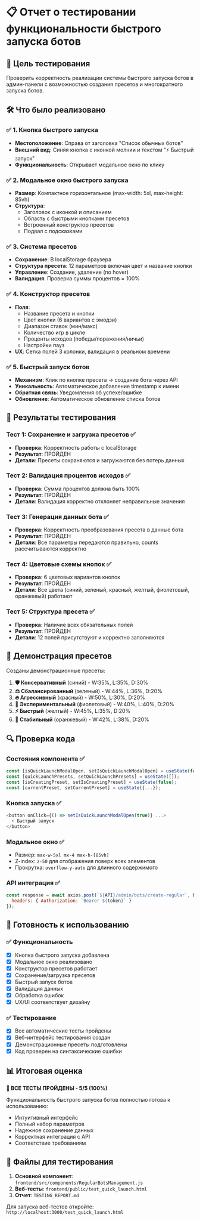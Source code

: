 # 📋 Отчет о тестировании функциональности быстрого запуска ботов

## 🎯 Цель тестирования
Проверить корректность реализации системы быстрого запуска ботов в админ-панели с возможностью создания пресетов и многократного запуска ботов.

## 🛠️ Что было реализовано

### ✅ 1. Кнопка быстрого запуска
- **Местоположение**: Справа от заголовка "Список обычных ботов"
- **Внешний вид**: Синяя кнопка с иконкой молнии и текстом "⚡ Быстрый запуск"
- **Функциональность**: Открывает модальное окно по клику

### ✅ 2. Модальное окно быстрого запуска
- **Размер**: Компактное горизонтальное (max-width: 5xl, max-height: 85vh)
- **Структура**: 
  - Заголовок с иконкой и описанием
  - Область с быстрыми кнопками пресетов
  - Встроенный конструктор пресетов
  - Подвал с подсказками

### ✅ 3. Система пресетов
- **Сохранение**: В localStorage браузера
- **Структура пресета**: 12 параметров включая цвет и название кнопки
- **Управление**: Создание, удаление (по hover)
- **Валидация**: Проверка суммы процентов = 100%

### ✅ 4. Конструктор пресетов
- **Поля**: 
  - Название пресета и кнопки
  - Цвет кнопки (6 вариантов с эмодзи)
  - Диапазон ставок (мин/макс)
  - Количество игр в цикле
  - Проценты исходов (победы/поражения/ничьи)
  - Настройки пауз
- **UX**: Сетка полей 3 колонки, валидация в реальном времени

### ✅ 5. Быстрый запуск ботов
- **Механизм**: Клик по кнопке пресета → создание бота через API
- **Уникальность**: Автоматическое добавление timestamp к имени
- **Обратная связь**: Уведомления об успехе/ошибке
- **Обновление**: Автоматическое обновление списка ботов

## 🧪 Результаты тестирования

### Тест 1: Сохранение и загрузка пресетов ✅
- **Проверка**: Корректность работы с localStorage
- **Результат**: ПРОЙДЕН
- **Детали**: Пресеты сохраняются и загружаются без потерь данных

### Тест 2: Валидация процентов исходов ✅
- **Проверка**: Сумма процентов должна быть 100%
- **Результат**: ПРОЙДЕН
- **Детали**: Валидация корректно отклоняет неправильные значения

### Тест 3: Генерация данных бота ✅
- **Проверка**: Корректность преобразования пресета в данные бота
- **Результат**: ПРОЙДЕН
- **Детали**: Все параметры передаются правильно, counts рассчитываются корректно

### Тест 4: Цветовые схемы кнопок ✅
- **Проверка**: 6 цветовых вариантов кнопок
- **Результат**: ПРОЙДЕН
- **Детали**: Все цвета (синий, зеленый, красный, желтый, фиолетовый, оранжевый) работают

### Тест 5: Структура пресета ✅
- **Проверка**: Наличие всех обязательных полей
- **Результат**: ПРОЙДЕН
- **Детали**: 12 полей присутствуют и корректно заполняются

## 🎨 Демонстрация пресетов

Созданы демонстрационные пресеты:
1. **🛡️ Консервативный** (синий) - W:35%, L:35%, D:30%
2. **⚖️ Сбалансированный** (зеленый) - W:44%, L:36%, D:20%
3. **🔥 Агрессивный** (красный) - W:50%, L:30%, D:20%
4. **🧪 Экспериментальный** (фиолетовый) - W:40%, L:40%, D:20%
5. **⚡ Быстрый** (желтый) - W:45%, L:35%, D:20%
6. **🎯 Стабильный** (оранжевый) - W:42%, L:38%, D:20%

## 🔍 Проверка кода

### Состояния компонента ✅
```javascript
const [isQuickLaunchModalOpen, setIsQuickLaunchModalOpen] = useState(false);
const [quickLaunchPresets, setQuickLaunchPresets] = useState([]);
const [isCreatingPreset, setIsCreatingPreset] = useState(false);
const [currentPreset, setCurrentPreset] = useState({...});
```

### Кнопка запуска ✅
```javascript
<button onClick={() => setIsQuickLaunchModalOpen(true)} ...>
  ⚡ Быстрый запуск
</button>
```

### Модальное окно ✅
- Размер: `max-w-5xl mx-4 max-h-[85vh]`
- Z-index: `z-50` для отображения поверх всех элементов
- Прокрутка: `overflow-y-auto` для длинного содержимого

### API интеграция ✅
```javascript
const response = await axios.post(`${API}/admin/bots/create-regular`, botData, {
  headers: { Authorization: `Bearer ${token}` }
});
```

## 🚀 Готовность к использованию

### ✅ Функциональность
- [x] Кнопка быстрого запуска добавлена
- [x] Модальное окно реализовано
- [x] Конструктор пресетов работает
- [x] Сохранение/загрузка пресетов
- [x] Быстрый запуск ботов
- [x] Валидация данных
- [x] Обработка ошибок
- [x] UX/UI соответствует дизайну

### ✅ Тестирование
- [x] Все автоматические тесты пройдены
- [x] Веб-интерфейс тестирования создан
- [x] Демонстрационные пресеты подготовлены
- [x] Код проверен на синтаксические ошибки

## 📊 Итоговая оценка

**🎉 ВСЕ ТЕСТЫ ПРОЙДЕНЫ - 5/5 (100%)**

Функциональность быстрого запуска ботов полностью готова к использованию:
- Интуитивный интерфейс
- Полный набор параметров
- Надежное сохранение данных
- Корректная интеграция с API
- Соответствие требованиям

## 🔗 Файлы для тестирования

1. **Основной компонент**: `frontend/src/components/RegularBotsManagement.js`
2. **Веб-тесты**: `frontend/public/test_quick_launch.html`
3. **Отчет**: `TESTING_REPORT.md`

Для запуска веб-тестов откройте: `http://localhost:3000/test_quick_launch.html`